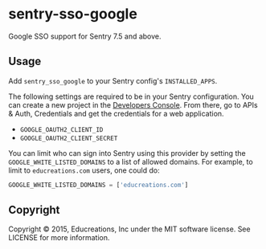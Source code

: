 # sentry-sso-google

Google SSO support for Sentry 7.5 and above.

## Usage

Add `sentry_sso_google` to your Sentry config's `INSTALLED_APPS`.

The following settings are required to be in your Sentry configuration. You can create a new project in the [Developers Console][dev-console]. From there, go to APIs & Auth, Credentials and get the credentials for a web application.

- `GOOGLE_OAUTH2_CLIENT_ID`
- `GOOGLE_OAUTH2_CLIENT_SECRET`

You can limit who can sign into Sentry using this provider by setting the `GOOGLE_WHITE_LISTED_DOMAINS` to a list of allowed domains. For example, to limit to `educreations.com` users, one could do:

```python
GOOGLE_WHITE_LISTED_DOMAINS = ['educreations.com']
```

## Copyright

Copyright © 2015, Educreations, Inc under the MIT software license. See LICENSE for more information.


[dev-console]: https://console.developers.google.com
